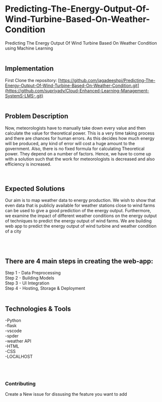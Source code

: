 # Predicting-The-Energy-Output-Of-Wind-Turbine-Based-On-Weather-Condition
Predicting The Energy Output Of Wind Turbine Based On Weather Condition using Machine Learning
<br>
<br>
## Implementation

First Clone the repository: [https://github.com/jagadeeshpj/Predicting-The-Energy-Output-Of-Wind-Turbine-Based-On-Weather-Condition.git](https://github.com/supriyady/Cloud-Enhanced-Learning-Management-SystemS-LMS-.git)
<br>
<br>
## Problem Description

Now, meteorologists have to manually take down every value and then calculate the
value for theoretical power. This is a very time taking process and there are chances
for human errors. As this decides how much energy will be produced, any kind of
error will cost a huge amount to the government. Also, there is no fixed formula for
calculating Theoretical power. They depend on a number of factors. Hence, we have
to come up with a solution such that the work for meteorologists is decreased and
also efficiency is increased.

<br>

## Expected Solutions

Our aim is to map weather data to energy production. We wish to show that even
data that is publicly available for weather stations close to wind farms can be used
to give a good prediction of the energy output. Furthermore, we examine the impact
of different weather conditions on the energy output of techniques to predict the
energy output of wind farms. We are building web app  to predict the energy output of wind turbine and weather condition of a city

<br>
<br>



## There are 4 main  steps in creating the web-app: <br>
 Step 1 - Data Preprocessing 	<br>
 Step 2 - Building Models <br>
 Step 3 - UI Integration 	<br>
 Step 4 - Hosting, Storage & Deployment <br>
<br>


## Technologies & Tools

 -Python <br>
 -flask <br>
 -vscode <br>
 -spder <br>
 -weather API <br>
 -HTML <br>
 -CSS <br>
 -LOCALHOST <br>
 
<br>


<br>


 
 ### Contributing 
 Create a New issue for dissusing the feature you want to add







